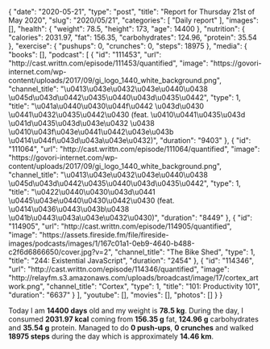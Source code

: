 {
    "date": "2020-05-21",
    "type": "post",
    "title": "Report for Thursday 21st of May 2020",
    "slug": "2020\/05\/21",
    "categories": [
        "Daily report"
    ],
    "images": [],
    "health": {
        "weight": 78.5,
        "height": 173,
        "age": 14400
    },
    "nutrition": {
        "calories": 2031.97,
        "fat": 156.35,
        "carbohydrates": 124.96,
        "protein": 35.54
    },
    "exercise": {
        "pushups": 0,
        "crunches": 0,
        "steps": 18975
    },
    "media": {
        "books": [],
        "podcast": [
            {
                "id": "111453",
                "url": "http:\/\/cast.writtn.com\/episode\/111453\/quantified",
                "image": "https:\/\/govori-internet.com\/wp-content\/uploads\/2017\/09\/gi_logo_1440_white_background.png",
                "channel_title": "\u0413\u043e\u0432\u043e\u0440\u0438 \u045d\u043d\u0442\u0435\u0440\u043d\u0435\u0442",
                "type": 1,
                "title": "\u041a\u0440\u0430\u044f\u0442 \u043d\u0430 \u0441\u0432\u0435\u0442\u0430 (feat. \u0410\u0441\u0435\u043d \u041d\u0435\u043d\u043e\u0432 \u0438 \u0410\u043f\u043e\u0441\u0442\u043e\u043b \u0414\u044f\u043d\u043a\u043e\u0432)",
                "duration": "9403"
            },
            {
                "id": "111064",
                "url": "http:\/\/cast.writtn.com\/episode\/111064\/quantified",
                "image": "https:\/\/govori-internet.com\/wp-content\/uploads\/2017\/09\/gi_logo_1440_white_background.png",
                "channel_title": "\u0413\u043e\u0432\u043e\u0440\u0438 \u045d\u043d\u0442\u0435\u0440\u043d\u0435\u0442",
                "type": 1,
                "title": "\u0422\u0440\u0430\u043d\u0441 \u0445\u043e\u0440\u0430\u0442\u0430 (feat. \u0414\u0436\u0443\u043b\u0438 \u041b\u0443\u043a\u043e\u0432\u0430)",
                "duration": "8449"
            },
            {
                "id": "114905",
                "url": "http:\/\/cast.writtn.com\/episode\/114905\/quantified",
                "image": "https:\/\/assets.fireside.fm\/file\/fireside-images\/podcasts\/images\/1\/167c01a1-0eb9-4640-b488-c2f6d6866650\/cover.jpg?v=2",
                "channel_title": "The Bike Shed",
                "type": 1,
                "title": "244: Existential JavaScript",
                "duration": "2454"
            },
            {
                "id": "114346",
                "url": "http:\/\/cast.writtn.com\/episode\/114346\/quantified",
                "image": "http:\/\/relayfm.s3.amazonaws.com\/uploads\/broadcast\/image\/17\/cortex_artwork.png",
                "channel_title": "Cortex",
                "type": 1,
                "title": "101: Productivity 101",
                "duration": "6637"
            }
        ],
        "youtube": [],
        "movies": [],
        "photos": []
    }
}

Today I am <strong>14400 days</strong> old and my weight is <strong>78.5 kg</strong>. During the day, I consumed <strong>2031.97 kcal</strong> coming from <strong>156.35 g</strong> fat, <strong>124.96 g</strong> carbohydrates and <strong>35.54 g</strong> protein. Managed to do <strong>0 push-ups</strong>, <strong>0 crunches</strong> and walked <strong>18975 steps</strong> during the day which is approximately <strong>14.46 km</strong>.